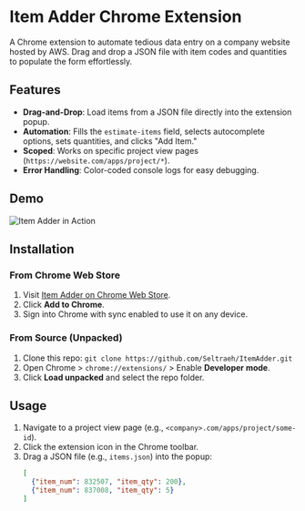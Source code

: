 # Item Adder Chrome Extension

A Chrome extension to automate tedious data entry on a company website hosted by AWS. Drag and drop a JSON file with item codes and quantities to populate the form effortlessly.

## Features
- **Drag-and-Drop**: Load items from a JSON file directly into the extension popup.
- **Automation**: Fills the `estimate-items` field, selects autocomplete options, sets quantities, and clicks "Add Item."
- **Scoped**: Works on specific project view pages (`https://website.com/apps/project/*`).
- **Error Handling**: Color-coded console logs for easy debugging.

## Demo
![Item Adder in Action](assets/demo.gif)

## Installation

### From Chrome Web Store
1. Visit [Item Adder on Chrome Web Store](https://chromewebstore.google.com/detail/dbkchnmkanheomghpiicapmogkfiemoj?utm_source=item-share-cb).
2. Click **Add to Chrome**.
3. Sign into Chrome with sync enabled to use it on any device.

### From Source (Unpacked)
1. Clone this repo: `git clone https://github.com/Seltraeh/ItemAdder.git`
2. Open Chrome > `chrome://extensions/` > Enable **Developer mode**.
3. Click **Load unpacked** and select the repo folder.

## Usage
1. Navigate to a project view page (e.g., `<company>.com/apps/project/some-id`).
2. Click the extension icon in the Chrome toolbar.
3. Drag a JSON file (e.g., `items.json`) into the popup:
   ```json
   [
     {"item_num": 832507, "item_qty": 200},
     {"item_num": 837008, "item_qty": 5}
   ]
